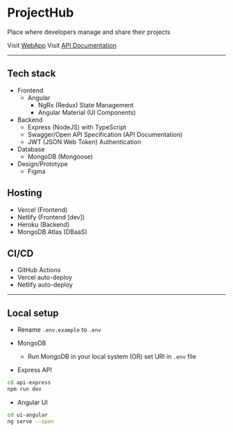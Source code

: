 # ProjectHub

Place where developers manage and share their projects

Visit [WebApp](https://projecthub.vercel.app)
Visit [API Documentation](https://projecthub-express.herokuapp.com/api)

---

## Tech stack

- Frontend
  - Angular
    - NgRx (Redux) State Management
    - Angular Material (UI Components)
- Backend
  - Express (NodeJS) with TypeScript
  - Swagger/Open API Specification (API Documentation)
  - JWT (JSON Web Token) Authentication
- Database
  - MongoDB (Mongoose)
- Design/Prototype
  - Figma

## Hosting

- Vercel (Frontend)
- Netlify (Frontend [dev])
- Heroku (Backend)
- MongoDB Atlas (DBaaS)

## CI/CD

- GitHub Actions
- Vercel auto-deploy
- Netlify auto-deploy

---

## Local setup

- Rename `.env.example` to `.env`
- MongoDB
  - Run MongoDB in your local system (OR) set URI in `.env` file

- Express API

```bash
cd api-express
npm run dev
```

- Angular UI

```bash
cd ui-angular
ng serve --open
```
